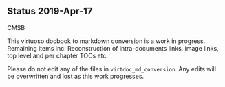 ## Status 2019-Apr-17

CMSB 

This virtuoso docbook to markdown conversion is a work in progress. Remaining items inc: Reconstruction of intra-documents links, image links, top level and per chapter TOCs etc.

Please do not edit any of the files in `virtdoc_md_conversion`. Any edits will be overwritten and lost as this work progresses.